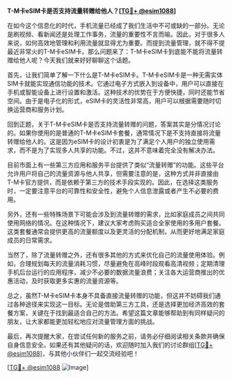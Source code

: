**T-M卡eSIM卡是否支持流量转赠给他人？[[TG💪+ @esim1088](https://t.me/s/esim1088)]**

在如今这个信息化的时代，手机流量已经成了我们生活中不可或缺的一部分。无论是刷视频、看新闻还是处理工作事务，流量的重要性不言而喻。因此，对于很多人来说，如何高效地管理和利用流量就显得尤为重要。而提到流量管理，就不得不提最近非常火的T-M卡eSIM卡。那么问题来了：T-M卡eSIM卡到底能不能将流量转赠给他人呢？今天我们就来好好聊聊这个话题。

首先，让我们简单了解一下什么是T-M卡eSIM卡。T-M卡eSIM卡是一种无需实体SIM卡就能实现通信功能的技术。它通过电子方式嵌入到设备中，用户可以直接在手机或智能设备上进行设置和激活。这种技术的优势在于方便快捷，同时还能节省空间。由于是电子化的形式，eSIM卡的灵活性非常高，用户可以根据需要随时切换运营商和服务计划。

回到正题，关于T-M卡eSIM卡是否支持流量转赠的问题，答案其实是分情况讨论的。如果你使用的是普通的T-M卡eSIM卡套餐，通常情况下是不支持直接将流量转赠给他人的。这是因为eSIM卡的设计初衷是为了满足个人用户的独立使用需求，而不是为了实现多人共享的功能。不过，这并不意味着完全没有解决办法。

目前市面上有一些第三方应用和服务平台提供了类似“流量转赠”的功能。这些平台允许用户将自己的流量资源与他人共享，但需要注意的是，这种方式并非直接由T-M卡官方提供，而是依赖于第三方的技术手段实现的。因此，在选择这类服务时，一定要注意平台的可靠性和安全性，避免个人信息泄露或者产生不必要的费用。

另外，还有一些特殊场景下可能会涉及到流量转赠的需求，比如家庭成员之间共同使用网络的情况。在这种情况下，建议大家考虑购买适合全家使用的多用户套餐。这类套餐通常会提供更高的流量额度以及更灵活的分配机制，从而更好地满足家庭成员的日常需求。

当然了，除了流量转赠之外，还有很多其他的方式来优化自己的流量使用体验。例如，合理规划每天的流量消耗习惯，尽量避免在高峰时段观看高清视频；定期清理手机后台运行的应用程序，减少不必要的数据流量浪费；关注各大运营商推出的优惠活动，及时获取更多实惠的流量资源等。

总之，虽然T-M卡eSIM卡本身不具备直接流量转赠的功能，但这并不妨碍我们通过各种途径来实现这一目标。无论是借助第三方工具，还是选择更加经济高效的套餐方案，关键在于找到最适合自己的方法。希望这篇文章能够帮助到有同样疑问的朋友，让大家都能更加轻松地应对流量管理方面的挑战。

最后，再次提醒大家，在尝试任何新的服务之前，请务必仔细阅读相关条款并确保自身信息安全。如果还有其他疑问的话，欢迎随时加入我们的讨论群组[[TG💪+ @esim1088](https://t.me/s/esim1088)]，与其他小伙伴们一起交流经验吧！

[[TG💪+ @esim1088](https://t.me/s/esim1088) ![Image](https://i.postimg.cc/4NQfJmqS/Snipaste-2025-05-13-00-14-12.png)]